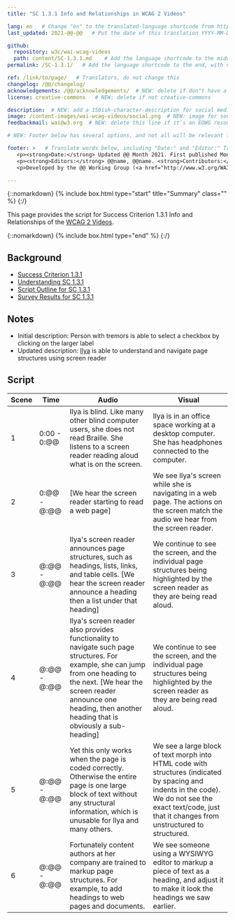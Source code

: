 ```yaml
---
title: "SC 1.3.1 Info and Relationships in WCAG 2 Videos"

lang: en   # Change "en" to the translated-language shortcode from https://www.iana.org/assignments/language-subtag-registry/language-subtag-registry
last_updated: 2021-@@-@@   # Put the date of this translation YYYY-MM-DD (with month in the middle)

github:
  repository: w3c/wai-wcag-videos
  path: content/SC-1.3.1.md    # Add the language shortcode to the middle of the filename, for example: content/index.fr.md
permalink: /SC-1.3.1/   # Add the language shortcode to the end, with no slash at end, for example: /link/to/page/fr

ref: /link/to/page/   # Translators, do not change this
changelog: /@@/changelog/
acknowledgements: /@@/acknowledgements/  # NEW: delete if don"t have a separate acknowledgements page. And delete it in the footer below.
license: creative-commons   # NEW: delete if not creative-commons

description:  # NEW: add a 150ish-character-description for social media   # translate the description
image: /content-images/wai-wcag-videos/social.png  # NEW: image for social media
feedbackmail: wai@w3.org  # NEW: delete this line if it’s an EOWG resource (the default is wai-eo-editors@w3.org)

# NEW: Footer below has several options, and not all will be relevant for specific pages. (Ask Shawn if questions.)

footer: >   # Translate words below, including "Date:" and "Editor:" Translate the Working Group name. Leave the Working Group acronym in English. Do *not* change the dates in the footer below.
   <p><strong>Date:</strong> Updated @@ Month 2021. First published Month 20@@. CHANGELOG.</p>
   <p><strong>Editors:</strong> @@name, @@name. <strong>Contributors:</strong> @@name, @@name, and <a href=”https://www.w3.org/groups/wg/@@wg/participants”>participants of the @@WG</a>. ACKNOWLEDGEMENTS lists contributors and credits.</p>
   <p>Developed by the @@ Working Group (<a href="http://www.w3.org/WAI/@@/">@@WG</a>). Developed as part of the <a href="https://www.w3.org/WAI/@@/">WAI-@@ project</a>, @@co-funded by the European Commission.</p>

---
```


{::nomarkdown}
{% include box.html type="start" title="Summary" class="" %}
{:/}

This page provides the script for Success Criterion 1.3.1 Info and Relationships of the [WCAG 2 Videos](https://wai-wcag-videos.netlify.app/overview/).

{::nomarkdown}
{% include box.html type="end" %}
{:/}

## Background

* [Success Criterion 1.3.1](https://www.w3.org/TR/WCAG22/#info-and-relationships)
* [Understanding SC 1.3.1](https://www.w3.org/WAI/WCAG22/Understanding/info-and-relationships.html)
* [Script Outline for SC 1.3.1](https://www.w3.org/WAI/EO/wiki/Video-Based_Resources/WCAG_Requirements#SC1-3-1)
* [Survey Results for SC 1.3.1](https://www.w3.org/2002/09/wbs/35532/Videos_WCAG_Squirrel/results#xSC131)

## Notes

* Initial description: Person with tremors is able to select a checkbox by clicking on the larger label
* Updated description: [Ilya](https://wai-wcag-videos.netlify.app/overview/#ilya-she) is able to understand and navigate page structures using screen reader

## Script

| Scene | Time | Audio | Visual |
| ----- | ---- | ----- | ------ |
| 1 | 0:00 - 0:@@ | Ilya is blind. Like many other blind computer users, she does not read Braille. She listens to a screen reader reading aloud what is on the screen. | Ilya is in an office space working at a desktop computer. She has headphones connected to the computer. |
| 2 | 0:@@ - @:@@ | [We hear the screen reader starting to read a web page] | We see Ilya's screen while she is navigating in a web page. The actions on the screen match the audio we hear from the screen reader. |
| 3 | @:@@ - @:@@ | Ilya's screen reader announces page structures, such as headings, lists, links, and table cells. [We hear the screen reader announce a heading then a list under that heading] | We continue to see the screen, and the individual page structures being highlighted by the screen reader as they are being read aloud. |
| 4 | @:@@ - @:@@ | Ilya's screen reader also provides functionality to navigate such page structures. For example, she can jump from one heading to the next. [We hear the screen reader announce one heading, then another heading that is obviously a sub-heading] | We continue to see the screen, and the individual page structures being highlighted by the screen reader as they are being read aloud. |
| 5 | @:@@ - @:@@ | Yet this only works when the page is coded correctly. Otherwise the entire page is one large block of text without any structural information, which is unusable for Ilya and many others. | We see a large block of text morph into HTML code with structures (indicated by spacing and indents in the code). We do not see the exact text/code, just that it changes from unstructured to structured. |
| 6 | @:@@ - @:@@ | Fortunately content authors at her company are trained to markup page structures. For example, to add headings to web pages and documents. | We see someone using a WYSIWYG editor to markup a piece of text as a heading, and adjust it to make it look the headings we saw earlier. |
